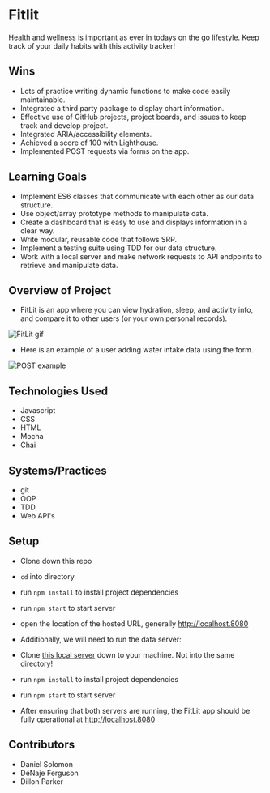 # Fitlit
Health and wellness is important as ever in todays on the go lifestyle. Keep track of your daily habits with this activity tracker!

## Wins
- Lots of practice writing dynamic functions to make code easily maintainable.
- Integrated a third party package to display chart information.
- Effective use of GitHub projects, project boards, and issues to keep track and develop project.
- Integrated ARIA/accessibility elements.
- Achieved a score of 100 with Lighthouse.
- Implemented POST requests via forms on the app.

## Learning Goals
- Implement ES6 classes that communicate with each other as our data structure.
- Use object/array prototype methods to manipulate data.
- Create a dashboard that is easy to use and displays information in a clear way.
- Write modular, reusable code that follows SRP.
- Implement a testing suite using TDD for our data structure.
- Work with a local server and make network requests to API endpoints to retrieve and manipulate data.

## Overview of Project
- FitLit is an app where you can view hydration, sleep, and activity info, and compare it to other users (or your own personal records).

![FitLit gif](https://user-images.githubusercontent.com/90291724/156088838-2ed037d4-cc45-40a8-b4c2-25db07f7f045.gif)

- Here is an example of a user adding water intake data using the form.

![POST example](https://user-images.githubusercontent.com/90291724/156088362-62a26648-3212-4907-94a6-65fdcc96ed38.gif)

## Technologies Used
- Javascript
- CSS
- HTML
- Mocha
- Chai

## Systems/Practices
- git
- OOP
- TDD
- Web API's

## Setup
- Clone down this repo
- `cd` into directory
- run `npm install` to install project dependencies
- run `npm start` to start server
- open the location of the hosted URL, generally http://localhost.8080

- Additionally, we will need to run the data server:
- Clone [this local server](https://github.com/turingschool-examples/fitlit-api) down to your machine. Not into the same directory!
- run `npm install` to install project dependencies
- run `npm start` to start server
- After ensuring that both servers are running, the FitLit app should be fully operational at http://localhost.8080

## Contributors
- Daniel Solomon
- DéNaje Ferguson
- Dillon Parker
